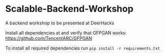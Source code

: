 # Scalable-Backend-Workshop
A backend workshop to be presented at DeerHacks 

Install all dependencies at and verify that GFPGAN works: https://github.com/TencentARC/GFPGAN

To install all required dependencies run `pip install -r requirements.txt`
